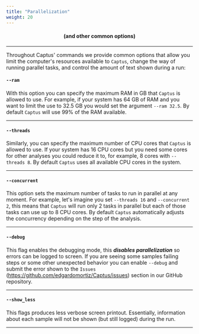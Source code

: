 ```yaml
---
title: "Parallelization"
weight: 20
---
```


#### <center>(and other common options)</center>
___

Throughout Captus' commands we provide common options that allow you limit the computer's resources available to `Captus`, change the way of running parallel tasks, and control the amount of text shown during a run:

#### **`--ram`**
With this option you can specify the maximum RAM in GB that `Captus` is allowed to use. For example, if your system has 64 GB of RAM and you want to limit the use to 32.5 GB you would set the argument `--ram 32.5`. By default `Captus` will use 99% of the RAM available.
___
#### **`--threads`**
Similarly, you can specify the maximum number of CPU cores that `Captus` is allowed to use. If your system has 16 CPU cores but you need some cores for other analyses you could reduce it to, for example, 8 cores with `--threads 8`. By default `Captus` uses all available CPU cores in the system.
___
#### **`--concurrent`**
This option sets the maximum number of tasks to run in parallel at any moment. For example, let's imagine you set `--threads 16` and `--concurrent 2`, this means that `Captus` will run only 2 tasks in parallel but each of those tasks can use up to 8 CPU cores. By default `Captus` automatically adjusts the concurrency depending on the step of the analysis.
___
#### **`--debug`**
This flag enables the debugging mode, this _**disables parallelization**_ so errors can be logged to screen. If you are seeing some samples failing steps or some other unexpected behavior you can enable `--debug` and submit the error shown to the `Issues` (https://github.com/edgardomortiz/Captus/issues) section in our GitHub repository.
___
#### **`--show_less`**
This flags produces less verbose screen printout. Essentially, information about each sample will not be shown (but still logged) during the run.
___